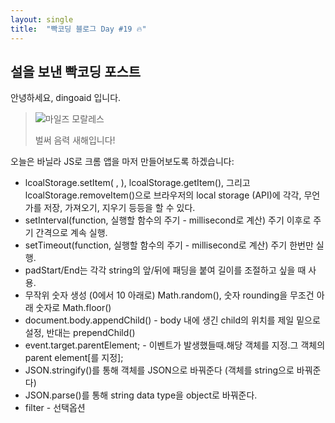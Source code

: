 ```yaml
---
layout: single
title:  "빡코딩 블로그 Day #19 🔥"
---
```


## 설을 보낸 빡코딩 포스트

안녕하세요, dingoaid 입니다.

> ![마일즈 모랄레스](https://github.com/dingoaid/dingoaid_blog/assets/107102476/15750192-47c9-441c-869f-96acd480557d)
>
> 벌써 음력 새해입니다!

오늘은 바닐라 JS로 크롬 앱을 마저 만들어보도록 하겠습니다:

- lcoalStorage.setItem( , ), lcoalStorage.getItem(), 그리고 lcoalStorage.removeItem()으로 브라우저의 local storage (API)에 각각, 무언가를 저장, 가져오기, 지우기 등등을 할 수 있다.
- setInterval(function, 실행할 함수의 주기 - millisecond로 계산) 주기 이후로 주기 간격으로 계속 실행.
- setTimeout(function, 실행할 함수의 주기 - millisecond로 계산) 주기 한번만 실행.
- padStart/End는 각각 string의 앞/뒤에 패딩을 붙여 길이를 조절하고 싶을 때 사용.
- 무작위 숫자 생성 (0에서 10 아래로) Math.random(), 숫자 rounding을 무조건 아래 숫자로 Math.floor()
- document.body.appendChild() - body 내에 생긴 child의 위치를 제일 밑으로 설정, 반대는 prependChild()
- event.target.parentElement; - 이벤트가 발생했들때.해당 객체를 지정.그 객체의 parent element[를 지정];
- JSON.stringify()를 통해 객체를 JSON으로 바꿔준다 (객체를 string으로 바꿔준다)
- JSON.parse()를 통해 string data type을 object로 바꿔준다.
- filter - 선택옵션
